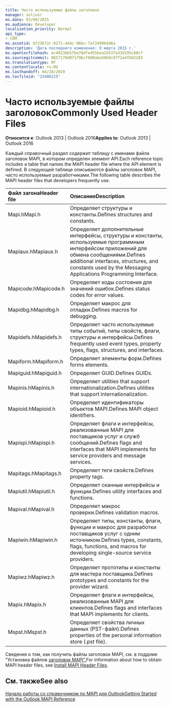 ```yaml
---
title: Часто используемые файлы заголовок
manager: soliver
ms.date: 03/09/2015
ms.audience: Developer
localization_priority: Normal
api_type:
- COM
ms.assetid: bf23b72c-0171-444c-96bc-7af2499b4d6a
description: 'Дата последнего изменения: 9 марта 2015 г.'
ms.openlocfilehash: ec4923bb5fbe78dfed55bea1b537a33d195cb0cf
ms.sourcegitcommit: 8657170d071f9bcf680aba50b9c07f2a4fb82283
ms.translationtype: MT
ms.contentlocale: ru-RU
ms.lasthandoff: 04/28/2019
ms.locfileid: "33406215"
---
```

# <a name="commonly-used-header-files"></a><span data-ttu-id="ed044-103">Часто используемые файлы заголовок</span><span class="sxs-lookup"><span data-stu-id="ed044-103">Commonly Used Header Files</span></span>

  
  
<span data-ttu-id="ed044-104">**Относится к**: Outlook 2013 | Outlook 2016</span><span class="sxs-lookup"><span data-stu-id="ed044-104">**Applies to**: Outlook 2013 | Outlook 2016</span></span> 
  
<span data-ttu-id="ed044-105">Каждый справочный раздел содержит таблицу с именами файла заголовок MAPI, в котором определен элемент API.</span><span class="sxs-lookup"><span data-stu-id="ed044-105">Each reference topic includes a table that names the MAPI header file where the API element is defined.</span></span> <span data-ttu-id="ed044-106">В следующей таблице описываются файлы заголовок MAPI, часто используемые разработчиками.</span><span class="sxs-lookup"><span data-stu-id="ed044-106">The following table describes the MAPI header files that developers frequently use.</span></span>
  
|<span data-ttu-id="ed044-107">**Файл загона**</span><span class="sxs-lookup"><span data-stu-id="ed044-107">**Header file**</span></span>|<span data-ttu-id="ed044-108">**Описание**</span><span class="sxs-lookup"><span data-stu-id="ed044-108">**Description**</span></span>|
|:-----|:-----|
|<span data-ttu-id="ed044-109">Mapi.h</span><span class="sxs-lookup"><span data-stu-id="ed044-109">Mapi.h</span></span>  <br/> |<span data-ttu-id="ed044-110">Определяет структуры и константы.</span><span class="sxs-lookup"><span data-stu-id="ed044-110">Defines structures and constants.</span></span>  <br/> |
|<span data-ttu-id="ed044-111">Mapiaux.h</span><span class="sxs-lookup"><span data-stu-id="ed044-111">Mapiaux.h</span></span>  <br/> |<span data-ttu-id="ed044-112">Определяет дополнительные интерфейсы, структуры и константы, используемые программным интерфейсом приложений для обмена сообщениями.</span><span class="sxs-lookup"><span data-stu-id="ed044-112">Defines additional interfaces, structures, and constants used by the Messaging Applications Programming Interface.</span></span>  <br/> |
|<span data-ttu-id="ed044-113">Mapicode.h</span><span class="sxs-lookup"><span data-stu-id="ed044-113">Mapicode.h</span></span>  <br/> |<span data-ttu-id="ed044-114">Определяет коды состояния для значений ошибок.</span><span class="sxs-lookup"><span data-stu-id="ed044-114">Defines status codes for error values.</span></span>  <br/> |
|<span data-ttu-id="ed044-115">Mapidbg.h</span><span class="sxs-lookup"><span data-stu-id="ed044-115">Mapidbg.h</span></span>  <br/> |<span data-ttu-id="ed044-116">Определяет макрос для отладки.</span><span class="sxs-lookup"><span data-stu-id="ed044-116">Defines macros for debugging.</span></span>  <br/> |
|<span data-ttu-id="ed044-117">Mapidefs.h</span><span class="sxs-lookup"><span data-stu-id="ed044-117">Mapidefs.h</span></span>  <br/> |<span data-ttu-id="ed044-118">Определяет часто используемые типы событий, типы свойств, флаги, структуры и интерфейсы.</span><span class="sxs-lookup"><span data-stu-id="ed044-118">Defines frequently used event types, property types, flags, structures, and interfaces.</span></span>  <br/> |
|<span data-ttu-id="ed044-119">Mapiform.h</span><span class="sxs-lookup"><span data-stu-id="ed044-119">Mapiform.h</span></span>  <br/> |<span data-ttu-id="ed044-120">Определяет элементы форм.</span><span class="sxs-lookup"><span data-stu-id="ed044-120">Defines forms elements.</span></span>  <br/> |
|<span data-ttu-id="ed044-121">Mapiguid.h</span><span class="sxs-lookup"><span data-stu-id="ed044-121">Mapiguid.h</span></span>  <br/> |<span data-ttu-id="ed044-122">Определяет GUID.</span><span class="sxs-lookup"><span data-stu-id="ed044-122">Defines GUIDs.</span></span>  <br/> |
|<span data-ttu-id="ed044-123">Mapinis.h</span><span class="sxs-lookup"><span data-stu-id="ed044-123">Mapinis.h</span></span>  <br/> |<span data-ttu-id="ed044-124">Определяет utilities that support internationalization.</span><span class="sxs-lookup"><span data-stu-id="ed044-124">Defines utilities that support internationalization.</span></span>  <br/> |
|<span data-ttu-id="ed044-125">Mapioid.h</span><span class="sxs-lookup"><span data-stu-id="ed044-125">Mapioid.h</span></span>  <br/> |<span data-ttu-id="ed044-126">Определяет идентификаторы объектов MAPI.</span><span class="sxs-lookup"><span data-stu-id="ed044-126">Defines MAPI object identifiers.</span></span>  <br/> |
|<span data-ttu-id="ed044-127">Mapispi.h</span><span class="sxs-lookup"><span data-stu-id="ed044-127">Mapispi.h</span></span>  <br/> |<span data-ttu-id="ed044-128">Определяет флаги и интерфейсы, реализованные MAPI для поставщиков услуг и служб сообщений.</span><span class="sxs-lookup"><span data-stu-id="ed044-128">Defines flags and interfaces that MAPI implements for service providers and message services.</span></span>  <br/> |
|<span data-ttu-id="ed044-129">Mapitags.h</span><span class="sxs-lookup"><span data-stu-id="ed044-129">Mapitags.h</span></span>  <br/> |<span data-ttu-id="ed044-130">Определяет теги свойств.</span><span class="sxs-lookup"><span data-stu-id="ed044-130">Defines property tags.</span></span>  <br/> |
|<span data-ttu-id="ed044-131">Mapiutil.h</span><span class="sxs-lookup"><span data-stu-id="ed044-131">Mapiutil.h</span></span>  <br/> |<span data-ttu-id="ed044-132">Определяет сканные интерфейсы и функции.</span><span class="sxs-lookup"><span data-stu-id="ed044-132">Defines utility interfaces and functions.</span></span>  <br/> |
|<span data-ttu-id="ed044-133">Mapival.h</span><span class="sxs-lookup"><span data-stu-id="ed044-133">Mapival.h</span></span>  <br/> |<span data-ttu-id="ed044-134">Определяет макрос проверки.</span><span class="sxs-lookup"><span data-stu-id="ed044-134">Defines validation macros.</span></span>  <br/> |
|<span data-ttu-id="ed044-135">Mapiwin.h</span><span class="sxs-lookup"><span data-stu-id="ed044-135">Mapiwin.h</span></span>  <br/> |<span data-ttu-id="ed044-136">Определяет типы, константы, флаги, функции и макрос для разработки поставщиков услуг с одним источником.</span><span class="sxs-lookup"><span data-stu-id="ed044-136">Defines types, constants, flags, functions, and macros for developing single-source service providers.</span></span>  <br/> |
|<span data-ttu-id="ed044-137">Mapiwz.h</span><span class="sxs-lookup"><span data-stu-id="ed044-137">Mapiwz.h</span></span>  <br/> |<span data-ttu-id="ed044-138">Определяет прототипы и константы для мастера поставщика.</span><span class="sxs-lookup"><span data-stu-id="ed044-138">Defines prototypes and constants for the provider wizard.</span></span>  <br/> |
|<span data-ttu-id="ed044-139">Mapix.h</span><span class="sxs-lookup"><span data-stu-id="ed044-139">Mapix.h</span></span>  <br/> |<span data-ttu-id="ed044-140">Определяет флаги и интерфейсы, реализованные MAPI для клиентов.</span><span class="sxs-lookup"><span data-stu-id="ed044-140">Defines flags and interfaces that MAPI implements for clients.</span></span>  <br/> |
|<span data-ttu-id="ed044-141">Mspst.h</span><span class="sxs-lookup"><span data-stu-id="ed044-141">Mspst.h</span></span>  <br/> |<span data-ttu-id="ed044-142">Определяет свойства личных данных (PST-файл).</span><span class="sxs-lookup"><span data-stu-id="ed044-142">Defines properties of the personal information store (.pst file).</span></span>  <br/> |
   
<span data-ttu-id="ed044-143">Сведения о том, как получить файлы заголовок MAPI, см. в поддоме "Установка файлов [заголовок MAPI".](how-to-install-mapi-header-files.md)</span><span class="sxs-lookup"><span data-stu-id="ed044-143">For information about how to obtain MAPI header files, see [Install MAPI Header Files](how-to-install-mapi-header-files.md).</span></span>
  
## <a name="see-also"></a><span data-ttu-id="ed044-144">См. также</span><span class="sxs-lookup"><span data-stu-id="ed044-144">See also</span></span>



[<span data-ttu-id="ed044-145">Начало работы со справочником по MAPI для Outlook</span><span class="sxs-lookup"><span data-stu-id="ed044-145">Getting Started with the Outlook MAPI Reference</span></span>](getting-started-with-the-outlook-mapi-reference.md)

